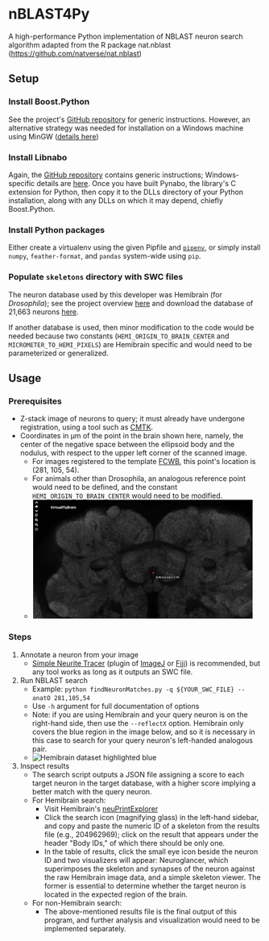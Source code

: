 # nBLAST4Py
A high-performance Python implementation of NBLAST neuron search algorithm adapted from the R package nat.nblast (https://github.com/natverse/nat.nblast)

## Setup
### Install Boost.Python
See the project's [GitHub repository](https://github.com/boostorg/python#build) for generic instructions. However, an alternative strategy was needed for installation on a Windows machine using MinGW ([details here](boostPythonWinMinGW.md))
### Install Libnabo
Again, the [GitHub repository](https://github.com/ethz-asl/libnabo#compilation) contains generic instructions; Windows-specific details are [here](libnaboWin.md). Once you have built Pynabo, the library's C extension for Python, then copy it to the DLLs directory of your Python installation, along with any DLLs on which it may depend, chiefly Boost.Python.
### Install Python packages
Either create a virtualenv using the given Pipfile and [`pipenv`](https://github.com/pypa/pipenv), or simply install `numpy`, `feather-format`, and `pandas` system-wide using `pip`.
### Populate `skeletons` directory with SWC files
The neuron database used by this developer was Hemibrain (for _Drosophila_); see the project overview [here](https://www.janelia.org/project-team/flyem/hemibrain) and download the database of 21,663 neurons [here](https://storage.cloud.google.com/hemibrain-release/skeletons.tar.gz).

If another database is used, then minor modification to the code would be needed because two constants (`HEMI_ORIGIN_TO_BRAIN_CENTER` and `MICROMETER_TO_HEMI_PIXELS`) are Hemibrain specific and would need to be parameterized or generalized.

## Usage
### Prerequisites
- Z-stack image of neurons to query; it must already have undergone registration, using a tool such as [CMTK](https://www.nitrc.org/projects/cmtk/).
- Coordinates in µm of the point in the brain shown here, namely, the center of the negative space between the ellipsoid body and the nodulus, with respect to the upper left corner of the scanned image.
  - For images registered to the template [FCWB](http://natverse.org/nat.flybrains/reference/FCWB.html), this point's location is (281, 105, 54).
  - For animals other than Drosophila, an analogous reference point would need to be defined, and the constant `HEMI_ORIGIN_TO_BRAIN_CENTER` would need to be modified.
  - ![so-called anatomical origin of the brain](anatomicalOrigin.png)
### Steps
1. Annotate a neuron from your image
    - [Simple Neurite Tracer](https://imagej.net/Simple_Neurite_Tracer) (plugin of [ImageJ](https://imagej.net/Welcome) or [Fiji](https://fiji.sc/)) is recommended, but any tool works as long as it outputs an SWC file.
2. Run NBLAST search
    - Example: `python findNeuronMatches.py -q ${YOUR_SWC_FILE} --anatO 281,105,54`
    - Use `-h` argument for full documentation of options
    - Note: if you are using Hemibrain and your query neuron is on the right-hand side, then use the `--reflectX` option. Hemibrain only covers the blue region in the image below, and so it is necessary in this case to search for your query neuron's left-handed analogous pair. 
    - ![Hemibrain dataset highlighted blue](https://www.janelia.org/sites/default/files/hemibrain_logo-gray-322x227.png)
3. Inspect results
    - The search script outputs a JSON file assigning a score to each target neuron in the target database, with a higher score implying a better match with the query neuron.
    - For Hemibrain search:
      - Visit Hemibrain's [neuPrintExplorer](https://neuprint.janelia.org/?dataset=hemibrain:v1.0.1&qt=findneurons)
      - Click the search icon (magnifying glass) in the left-hand sidebar, and copy and paste the numeric ID of a skeleton from the results file (e.g., 204962969); click on the result that appears under the header "Body IDs," of which there should be only one.
      - In the table of results, click the small eye icon beside the neuron ID and two visualizers will appear: Neuroglancer, which superimposes the skeleton and synapses of the neuron against the raw Hemibrain image data, and a simple skeleton viewer. The former is essential to determine whether the target neuron is located in the expected region of the brain.
    - For non-Hemibrain search:
      - The above-mentioned results file is the final output of this program, and further analysis and visualization would need to be implemented separately. 